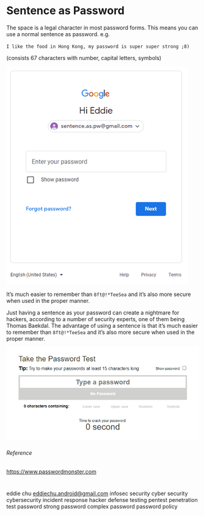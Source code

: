 # Sentence as Password

The space is a legal character in most password forms. This means you can use a normal sentence as password. e.g. 

``I like the food in Hong Kong, my password is super super strong ;8)``

(consists 67 characters with number, capital letters, symbols)

![alt text](https://github.com/eddiechu/Sentence-as-password/blob/main/image/password1.gif?raw=true)

It’s much easier to remember than ``8ft@!*TeeSea`` and it’s also more secure when used in the proper manner.

Just having a sentence as your password can create a nightmare for hackers, according to a number of security experts, one of them being Thomas Baekdal. 
The advantage of using a sentence is that it’s much easier to remember than ``8ft@!*TeeSea`` and it’s also more secure when used in the proper manner.

![alt text](https://github.com/eddiechu/Sentence-as-password/blob/main/image/password2.gif?raw=true)

###### Reference
https://www.passwordmonster.com

#

eddie chu
eddiechu.android@gmail.com
infosec
security
cyber security
cybersecurity
incident response
hacker
defense
testing
pentest
penetration test
password
strong password
complex password
password policy
